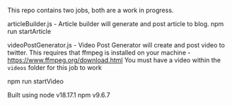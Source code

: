 This repo contains two jobs, both are a work in progress.

articleBuilder.js - Article builder will generate and post article to blog.
npm run startArticle

videoPostGenerator.js - Video Post Generator will create and post video to twitter.
This requires that ffmpeg is installed on your machine - https://www.ffmpeg.org/download.html
You must have a video within the `videos` folder for this job to work

npm run startVideo




Built using node v18.17.1
npm v9.6.7